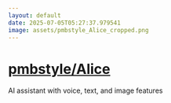 ```yaml
---
layout: default
date: 2025-07-05T05:27:37.979541
image: assets/pmbstyle_Alice_cropped.png
---
```


# [pmbstyle/Alice](https://github.com/pmbstyle/Alice)

AI assistant with voice, text, and image features

